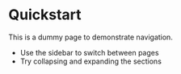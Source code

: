 # Quickstart

This is a dummy page to demonstrate navigation.

- Use the sidebar to switch between pages
- Try collapsing and expanding the sections
